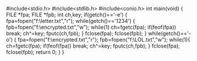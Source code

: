 #include<stdio.h>
#include<stdlib.h>
#include<conio.h>
int main(void)
{
    FILE *fpa;
    FILE *fpb;
    int ch,key;
    if(getch()=='-e')
        {
            fpa=fopen("f:\\letter.txt","r");
    while(getch()=='1234')
        {
            fpb=fopen("f:\\encrypted.txt","w");
            while(1)
                ch=fgetc(fpa);
            if(feof(fpa))
                break;
            ch^=key;
            fputc(ch,fpb);
            }
            fclose(fpa);
            fclose(fpb);
            }
            while(getch()=='-o')
                {
                    fpa=fopen("f:\\encrypted.txt","r");
                    fpb=fopen("f:\\LOL.txt","w");
                    while(1){
                            ch=fgetc(fpa);
                    if(feof(fpa))
                        break;
                    ch^=key;
                    fputc(ch,fpb);
                    }
                    fclose(fpa);
                    fclose(fpb);
                    return 0;
                    }
}
